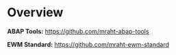 # Overview


**ABAP Tools:** https://github.com/mraht-abap-tools

**EWM Standard:** https://github.com/mraht-ewm-standard
